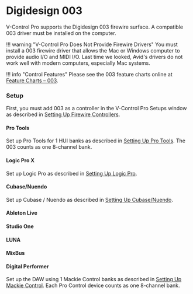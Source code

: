 # Digidesign 003

V-Control Pro supports the Digidesign 003 firewire surface. A compatible 003 driver must be installed on the computer.

!!! warning "V-Control Pro Does Not Provide Firewire Drivers"
    You must install a 003 firewire driver that allows the Mac or Windows computer to provide audio I/O and MIDI I/O. Last time we looked, Avid's drivers do not work well with modern computers, especially Mac systems.


!!! info "Control Features"
    Please see the 003 feature charts online at [Feature Charts – 003](./feature-charts.md/#digi-003).


### Setup

First, you must add 003 as a controller in the V-Control Pro Setups window as described in [Setting Up Firewire Controllers](./firewire-controllers.md).

#### Pro Tools
Set up Pro Tools for 1 HUI banks as described in [Setting Up Pro Tools](./pro-tools.md). The 003 counts as one 8-channel bank.

#### Logic Pro X
Set up Logic Pro as described in [Setting Up Logic Pro](./logic-pro.md).

#### Cubase/Nuendo
Set up Cubase / Nuendo as described in [Setting Up Cubase/Nuendo](./cubase-nuendo.md).

#### Ableton Live
#### Studio One
#### LUNA
#### MixBus
#### Digital Performer

Set up the DAW using 1 Mackie Control banks as described in [Setting Up Mackie Control](./mackie-control.md). Each Pro Control device counts as one 8-channel bank.
